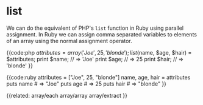 # list

We can do the equivalent of PHP's `list` function in Ruby using parallel
assignment. In Ruby we can assign comma separated variables to elements of an
array using the normal assignment operator.

{{code:php
    $attributes = array('Joe', 25, 'blonde');
    list($name, $age, $hair) = $attributes;
    print $name; // => 'Joe'
    print $age;  // => 25
    print $hair; // => 'blonde'
}}

{{code:ruby
    attributes = ["Joe", 25, "blonde"]
    name, age, hair = attributes
    puts name # => "Joe"
    puts age  # => 25
    puts hair # => "blonde"
}}


{{related:
    array/each 
    array/array 
    array/extract
}}
